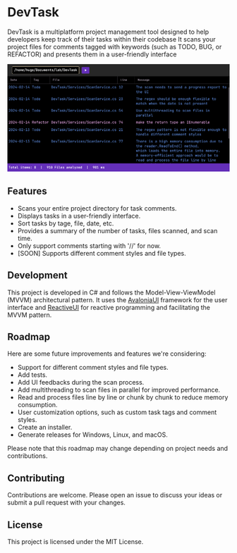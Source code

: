 # DevTask

DevTask is a multiplatform project management tool designed to help developers keep track of their tasks within their codebase
It scans your project files for comments tagged with keywords (such as TODO, BUG, or REFACTOR)
and presents them in a user-friendly interface

![DevTask Screenshot](./devtask_screenshot.png)

## Features
- Scans your entire project directory for task comments.
- Displays tasks in a user-friendly interface.
- Sort tasks by tage, file, date, etc.
- Provides a summary of the number of tasks, files scanned, and scan time.
- Only support comments starting with '//' for now.
- [SOON] Supports different comment styles and file types.

## Development
This project is developed in C# and follows the Model-View-ViewModel (MVVM) architectural pattern.
It uses the [AvaloniaUI](https://avaloniaui.net/) framework for the user interface and [ReactiveUI](https://www.reactiveui.net/)
for reactive programming and facilitating the MVVM pattern.

## Roadmap
Here are some future improvements and features we're considering:

- Support for different comment styles and file types.
- Add tests.
- Add UI feedbacks during the scan process.
- Add multithreading to scan files in parallel for improved performance.
- Read and process files line by line or chunk by chunk to reduce memory consumption.
- User customization options, such as custom task tags and comment styles.
- Create an installer.
- Generate releases for Windows, Linux, and macOS.

Please note that this roadmap may change depending on project needs and contributions.

## Contributing
Contributions are welcome. Please open an issue to discuss your ideas or submit a pull request with your changes.  

## License
This project is licensed under the MIT License.